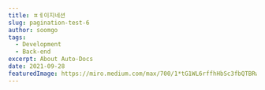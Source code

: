 ```yaml
---
title: ㅍㅔ이지네션
slug: pagination-test-6
author: soomgo
tags:
  - Development
  - Back-end
excerpt: About Auto-Docs
date: 2021-09-28
featuredImage: https://miro.medium.com/max/700/1*tG1WL6rffhHbSc3fbQTBRw.png
---
```

